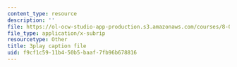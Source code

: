 ```yaml
---
content_type: resource
description: ''
file: https://ol-ocw-studio-app-production.s3.amazonaws.com/courses/8-06-quantum-physics-iii-spring-2018/f9cf1c5911b450b5baaf7fb96b678816_DYJM_P4sG-c.vtt
file_type: application/x-subrip
resourcetype: Other
title: 3play caption file
uid: f9cf1c59-11b4-50b5-baaf-7fb96b678816
---
```

